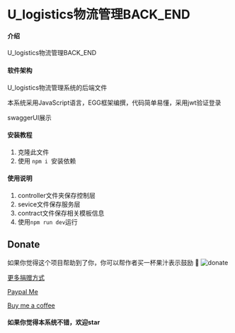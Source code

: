 # U_logistics物流管理BACK_END

#### 介绍

U_logistics物流管理BACK_END

#### 软件架构

U_logistics物流管理系统的后端文件

本系统采用JavaScript语言，EGG框架编撰，代码简单易懂，采用jwt验证登录

swaggerUI展示

#### 安装教程

1. 克隆此文件
2. 使用 `npm i `安装依赖

#### 使用说明

1. controller文件夹保存控制层
2. sevice文件保存服务层
2. contract文件保存相关模板信息
3. 使用`npm run dev`运行

## Donate

如果你觉得这个项目帮助到了你，你可以帮作者买一杯果汁表示鼓励 :tropical_drink:
![donate]()

[更多捐赠方式]()

[Paypal Me]()

[Buy me a coffee]()
#### 如果你觉得本系统不错，欢迎star